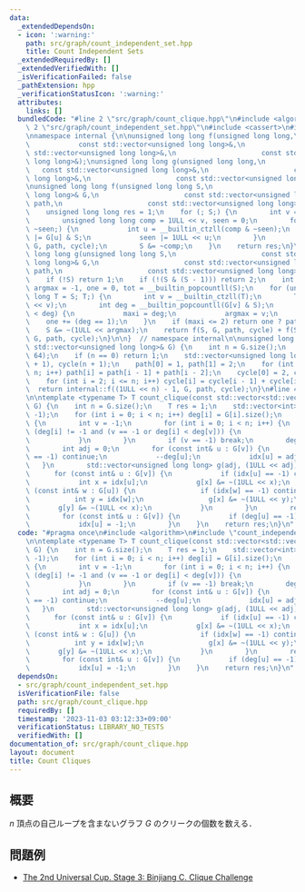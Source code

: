 ```yaml
---
data:
  _extendedDependsOn:
  - icon: ':warning:'
    path: src/graph/count_independent_set.hpp
    title: Count Independent Sets
  _extendedRequiredBy: []
  _extendedVerifiedWith: []
  _isVerificationFailed: false
  _pathExtension: hpp
  _verificationStatusIcon: ':warning:'
  attributes:
    links: []
  bundledCode: "#line 2 \"src/graph/count_clique.hpp\"\n#include <algorithm>\n#line\
    \ 2 \"src/graph/count_independent_set.hpp\"\n#include <cassert>\n#include <vector>\n\
    \nnamespace internal {\n\nunsigned long long f(unsigned long long,\n         \
    \            const std::vector<unsigned long long>&,\n                     const\
    \ std::vector<unsigned long long>&,\n                     const std::vector<unsigned\
    \ long long>&);\nunsigned long long g(unsigned long long,\n                  \
    \   const std::vector<unsigned long long>&,\n                     const std::vector<unsigned\
    \ long long>&,\n                     const std::vector<unsigned long long>&);\n\
    \nunsigned long long f(unsigned long long S,\n                     const std::vector<unsigned\
    \ long long>& G,\n                     const std::vector<unsigned long long>&\
    \ path,\n                     const std::vector<unsigned long long>& cycle) {\n\
    \    unsigned long long res = 1;\n    for (; S;) {\n        int v = __builtin_ctzll(S);\n\
    \        unsigned long long comp = 1ULL << v, seen = 0;\n        for (; comp &\
    \ ~seen;) {\n            int u = __builtin_ctzll(comp & ~seen);\n            comp\
    \ |= G[u] & S;\n            seen |= 1ULL << u;\n        }\n        res *= g(comp,\
    \ G, path, cycle);\n        S &= ~comp;\n    }\n    return res;\n}\n\nunsigned\
    \ long long g(unsigned long long S,\n                     const std::vector<unsigned\
    \ long long>& G,\n                     const std::vector<unsigned long long>&\
    \ path,\n                     const std::vector<unsigned long long>& cycle) {\n\
    \    if (!S) return 1;\n    if (!(S & (S - 1))) return 2;\n    int maxi = -1,\
    \ argmax = -1, one = 0, tot = __builtin_popcountll(S);\n    for (unsigned long\
    \ long T = S; T;) {\n        int v = __builtin_ctzll(T);\n        T &= ~(1ULL\
    \ << v);\n        int deg = __builtin_popcountll(G[v] & S);\n        if (maxi\
    \ < deg) {\n            maxi = deg;\n            argmax = v;\n        }\n    \
    \    one += (deg == 1);\n    }\n    if (maxi <= 2) return one ? path[tot] : cycle[tot];\n\
    \    S &= ~(1ULL << argmax);\n    return f(S, G, path, cycle) + f(S & ~G[argmax],\
    \ G, path, cycle);\n}\n\n}  // namespace internal\n\nunsigned long long count_independent_set(const\
    \ std::vector<unsigned long long>& G) {\n    int n = G.size();\n    assert(n <\
    \ 64);\n    if (n == 0) return 1;\n    std::vector<unsigned long long> path(n\
    \ + 1), cycle(n + 1);\n    path[0] = 1, path[1] = 2;\n    for (int i = 2; i <=\
    \ n; i++) path[i] = path[i - 1] + path[i - 2];\n    cycle[0] = 2, cycle[1] = 1;\n\
    \    for (int i = 2; i <= n; i++) cycle[i] = cycle[i - 1] + cycle[i - 2];\n  \
    \  return internal::f((1ULL << n) - 1, G, path, cycle);\n}\n#line 4 \"src/graph/count_clique.hpp\"\
    \n\ntemplate <typename T> T count_clique(const std::vector<std::vector<int>>&\
    \ G) {\n    int n = G.size();\n    T res = 1;\n    std::vector<int> deg(n), idx(n,\
    \ -1);\n    for (int i = 0; i < n; i++) deg[i] = G[i].size();\n    while (true)\
    \ {\n        int v = -1;\n        for (int i = 0; i < n; i++) {\n            if\
    \ (deg[i] != -1 and (v == -1 or deg[i] < deg[v])) {\n                v = i;\n\
    \            }\n        }\n        if (v == -1) break;\n        deg[v] = -1;\n\
    \        int adj = 0;\n        for (const int& u : G[v]) {\n            if (deg[u]\
    \ == -1) continue;\n            --deg[u];\n            idx[u] = adj++;\n     \
    \   }\n        std::vector<unsigned long long> g(adj, (1ULL << adj) - 1);\n  \
    \      for (const int& u : G[v]) {\n            if (idx[u] == -1) continue;\n\
    \            int x = idx[u];\n            g[x] &= ~(1ULL << x);\n            for\
    \ (const int& w : G[u]) {\n                if (idx[w] == -1) continue;\n     \
    \           int y = idx[w];\n                g[x] &= ~(1ULL << y);\n         \
    \       g[y] &= ~(1ULL << x);\n            }\n        }\n        res += count_independent_set(g);\n\
    \        for (const int& u : G[v]) {\n            if (deg[u] == -1) continue;\n\
    \            idx[u] = -1;\n        }\n    }\n    return res;\n}\n"
  code: "#pragma once\n#include <algorithm>\n#include \"count_independent_set.hpp\"\
    \n\ntemplate <typename T> T count_clique(const std::vector<std::vector<int>>&\
    \ G) {\n    int n = G.size();\n    T res = 1;\n    std::vector<int> deg(n), idx(n,\
    \ -1);\n    for (int i = 0; i < n; i++) deg[i] = G[i].size();\n    while (true)\
    \ {\n        int v = -1;\n        for (int i = 0; i < n; i++) {\n            if\
    \ (deg[i] != -1 and (v == -1 or deg[i] < deg[v])) {\n                v = i;\n\
    \            }\n        }\n        if (v == -1) break;\n        deg[v] = -1;\n\
    \        int adj = 0;\n        for (const int& u : G[v]) {\n            if (deg[u]\
    \ == -1) continue;\n            --deg[u];\n            idx[u] = adj++;\n     \
    \   }\n        std::vector<unsigned long long> g(adj, (1ULL << adj) - 1);\n  \
    \      for (const int& u : G[v]) {\n            if (idx[u] == -1) continue;\n\
    \            int x = idx[u];\n            g[x] &= ~(1ULL << x);\n            for\
    \ (const int& w : G[u]) {\n                if (idx[w] == -1) continue;\n     \
    \           int y = idx[w];\n                g[x] &= ~(1ULL << y);\n         \
    \       g[y] &= ~(1ULL << x);\n            }\n        }\n        res += count_independent_set(g);\n\
    \        for (const int& u : G[v]) {\n            if (deg[u] == -1) continue;\n\
    \            idx[u] = -1;\n        }\n    }\n    return res;\n}\n"
  dependsOn:
  - src/graph/count_independent_set.hpp
  isVerificationFile: false
  path: src/graph/count_clique.hpp
  requiredBy: []
  timestamp: '2023-11-03 03:12:33+09:00'
  verificationStatus: LIBRARY_NO_TESTS
  verifiedWith: []
documentation_of: src/graph/count_clique.hpp
layout: document
title: Count Cliques
---
```


## 概要
$n$ 頂点の自己ループを含まないグラフ $G$ のクリークの個数を数える．


## 問題例
- [The 2nd Universal Cup. Stage 3: Binjiang C. Clique Challenge](https://contest.ucup.ac/contest/1358/problem/7514)
